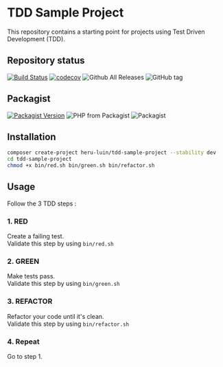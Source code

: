 # TDD Sample Project

This repository contains a starting point for projects using Test Driven Development (TDD).

## Repository status

[![Build Status](https://travis-ci.org/Heru-Luin/tdd-sample-project.svg?branch=master)](https://travis-ci.org/Heru-Luin/tdd-sample-project)
[![codecov](https://codecov.io/gh/Heru-Luin/tdd-sample-project/branch/master/graph/badge.svg)](https://codecov.io/gh/Heru-Luin/tdd-sample-project)
![Github All Releases](https://img.shields.io/github/downloads/Heru-Luin/tdd-sample-project/total.svg)
![GitHub tag](https://img.shields.io/github/tag/Heru-Luin/tdd-sample-project.svg)

## Packagist

[![Packagist Version](https://img.shields.io/packagist/v/Heru-Luin/tdd-sample-project.svg)](https://packagist.org/packages/Heru-Luin/tdd-sample-project)
![PHP from Packagist](https://img.shields.io/packagist/php-v/Heru-Luin/tdd-sample-project.svg)
![Packagist](https://img.shields.io/packagist/l/Heru-Luin/tdd-sample-project.svg)

## Installation

```sh
composer create-project heru-luin/tdd-sample-project --stability dev
cd tdd-sample-project
chmod +x bin/red.sh bin/green.sh bin/refactor.sh
```

## Usage

Follow the 3 TDD steps :

### 1. RED

Create a failing test.  
Validate this step by using `bin/red.sh`

### 2. GREEN

Make tests pass.  
Validate this step by using `bin/green.sh`

### 3. REFACTOR

Refactor your code until it's clean.  
Validate this step by using `bin/refactor.sh`

### 4. Repeat

Go to step 1.
